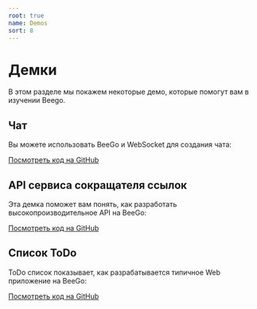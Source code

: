 ```yaml
---
root: true
name: Demos
sort: 8
---
```


# Демки
В этом разделе мы покажем некоторые демо, которые помогут вам в изучении Beego.

## Чат
Вы можете использовать BeeGo и WebSocket для создания чата:

[Посмотреть код на GitHub](https://github.com/beego/samples/tree/master/WebIM)

## API сервиса сокращателя ссылок
Эта демка поможет вам понять, как разработать высокопроизводительное API на BeeGo:

[Посмотреть код на GitHub](https://github.com/beego/samples/tree/master/shorturl)

## Список ToDo
ToDo список показывает, как разрабатывается типичное Web приложение на BeeGo:

[Посмотреть код на GitHub](https://github.com/beego/samples/tree/master/todo)
